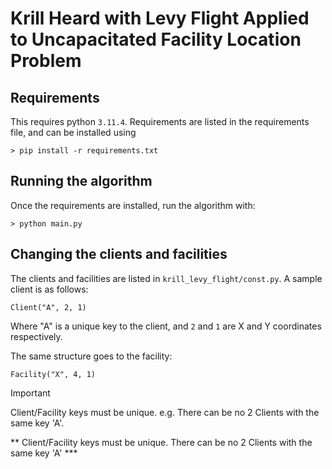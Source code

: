 # Krill Heard with Levy Flight Applied to Uncapacitated Facility Location Problem

## Requirements

This requires python `3.11.4`. Requirements are listed in the requirements file,
and can be installed using

```
> pip install -r requirements.txt
```

## Running the algorithm

Once the requirements are installed, run the algorithm with:

```
> python main.py
```

## Changing the clients and facilities

The clients and facilities are listed in `krill_levy_flight/const.py`. A sample client is as follows:

```
Client("A", 2, 1)
```

Where "A" is a unique key to the client, and `2` and `1` are X and Y coordinates respectively.

The same structure goes to the facility:

```
Facility("X", 4, 1)
```

> [!IMPORTANT]  
> Client/Facility keys must be unique. e.g. There can be no 2 Clients with the same key 'A'.

** Client/Facility keys must be unique. There can be no 2 Clients with the same key 'A' ***
